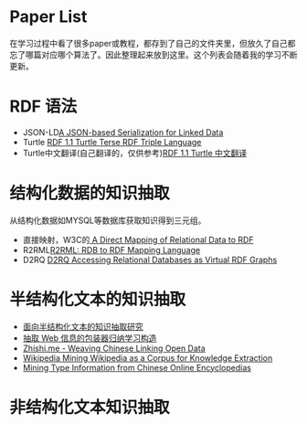 # Paper List

在学习过程中看了很多paper或教程，都存到了自己的文件夹里，但放久了自己都忘了哪篇对应哪个算法了。因此整理起来放到这里。这个列表会随着我的学习不断更新。

# RDF 语法

* JSON-LD[A JSON-based Serialization for Linked Data](https://json-ld.org/)    
* Turtle [ RDF 1.1 Turtle Terse RDF Triple Language](https://www.w3.org/TR/turtle/)    
* Turtle中文翻译(自己翻译的，仅供参考)[RDF 1.1 Turtle 中文翻译](https://zhuanlan.zhihu.com/p/44381615)

# 结构化数据的知识抽取
从结构化数据如MYSQL等数据库获取知识得到三元组。

* 直接映射，W3C的[ A Direct Mapping of Relational Data to RDF  ](https://www.w3.org/TR/rdb-direct-mapping/)    
* R2RML[R2RML: RDB to RDF Mapping Language](https://www.w3.org/TR/r2rml/)    
* D2RQ [D2RQ Accessing Relational Databases as Virtual RDF Graphs](http://d2rq.org/)

# 半结构化文本的知识抽取

* [面向半结构化文本的知识抽取研究]()    
* [抽取 Web 信息的包装器归纳学习构造]()    
* [Zhishi.me - Weaving Chinese Linking Open Data]()    
* [Wikipedia Mining Wikipedia as a Corpus for Knowledge Extraction]()    
* [Mining Type Information from Chinese Online Encyclopedias]()

# 非结构化文本知识抽取

